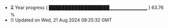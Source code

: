 - ⏳ Year progress { ███████████████████▁▁▁▁▁▁▁▁▁▁▁ } 63.76 %
- ⏰ Updated on Wed, 21 Aug 2024 08:25:32 GMT

